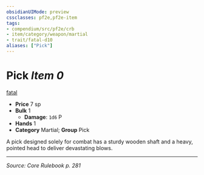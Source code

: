 ```yaml
---
obsidianUIMode: preview
cssclasses: pf2e,pf2e-item
tags:
- compendium/src/pf2e/crb
- item/category/weapon/martial
- trait/fatal-d10
aliases: ["Pick"]
---
```

# Pick *Item 0*  
[fatal <d10>](rules/traits/fatal-d10.md "Fatal Weapon Trait")  

- **Price** 7 sp
- **Bulk** 1
  - **Damage**: `1d6` P
- **Hands** 1
- **Category** Martial; **Group** Pick 

A pick designed solely for combat has a sturdy wooden shaft and a heavy, pointed head to deliver devastating blows.


---
*Source: Core Rulebook p. 281*